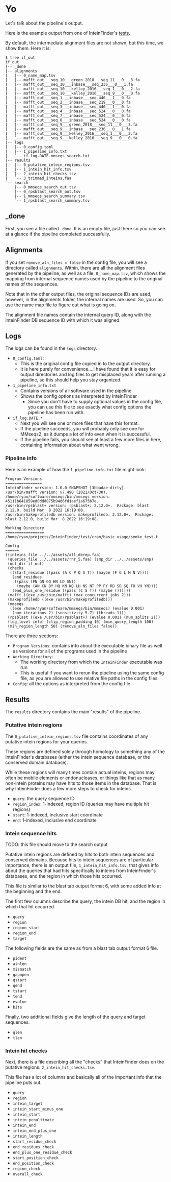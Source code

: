 # Yo

Let's talk about the pipeline's output.

Here is the example output from one of InteinFinder's [tests](https://github.com/mooreryan/InteinFinder/blob/work/test/cram/basic_usage/smoke_test.t/run.t).

By default, the intermediate alignment files are not shown, but this time, we show them.  Here it is:

```text
$ tree if_out
if_out
|-- _done
|-- alignments
|   |-- 0_name_map.tsv
|   |-- mafft_out___seq_10___green_2018___seq_11___0___3.fa
|   |-- mafft_out___seq_10___inbase___seq_236___0___1.fa
|   |-- mafft_out___seq_10___kelley_2016___seq_1___0___2.fa
|   |-- mafft_out___seq_10___kelley_2016___seq_9___0___0.fa
|   |-- mafft_out___seq_1___inbase___seq_440___1___0.fa
|   |-- mafft_out___seq_2___inbase___seq_219___0___0.fa
|   |-- mafft_out___seq_3___inbase___seq_440___1___0.fa
|   |-- mafft_out___seq_4___inbase___seq_524___0___0.fa
|   |-- mafft_out___seq_7___inbase___seq_524___0___0.fa
|   |-- mafft_out___seq_8___inbase___seq_524___0___0.fa
|   |-- mafft_out___seq_9___green_2018___seq_11___0___3.fa
|   |-- mafft_out___seq_9___inbase___seq_236___0___1.fa
|   |-- mafft_out___seq_9___kelley_2016___seq_1___0___2.fa
|   `-- mafft_out___seq_9___kelley_2016___seq_9___0___0.fa
|-- logs
|   |-- 0_config.toml
|   |-- 1_pipeline_info.txt
|   `-- if_log.DATE.mmseqs_search.txt
|-- results
|   |-- 0_putative_intein_regions.tsv
|   |-- 1_intein_hit_info.tsv
|   |-- 2_intein_hit_checks.tsv
|   `-- 3_trimmed_inteins.faa
`-- search
    |-- 0_mmseqs_search_out.tsv
    |-- 0_rpsblast_search_out.tsv
    |-- 1_mmseqs_search_summary.tsv
    `-- 1_rpsblast_search_summary.tsv
```

## _done

First, you see a file called `_done`.  It is an empty file, just there so you can see at a glance if the pipeline completed successfully.

## Alignments

If you set `remove_aln_files = false` in the config file, you will see a directory called `alignments`.  Within, there are all the alignment files generated by the pipeline, as well as a file, `0_name_map.tsv`, which shows the mapping from internal sequence names used by the pipeline to the original names of the sequences.

Note that in the other output files, the original sequence IDs are used, however, in the alignments folder, the internal names are used.  So, you can use the name map file to figure out what is going on.

The alignment file names contain the internal query ID, along with the InteinFinder DB sequence ID with which it was aligned.

## Logs

The logs can be found in the `logs` directory.  

- `0_config.toml`: 
    - This is the original config file copied in to the output directory.
	- It is here purely for convenience....I have found that it is easy for output directories and log files to get misplaced years after running a pipeline, so this should help you stay organized.
- `1_pipeline_info.txt`
    - Contains versions of all software used in the pipeline
	- Shows the config options as interpreted by InteinFinder
	    - Since you don't have to supply optional values in the config file, you can use this file to see exactly what config options the pipeline has been run with.
- `if_log.DATE.*`
    - Next you will see one or more files that have this format.
	- If the pipeline succeeds, you will probably only see one for MMseqs2, as it dumps a lot of info even when it is successful.
	- If the pipeline fails, you should see at least a few more files in here, containing information about what went wrong.

### Pipeline info

Here is an example of how the `1_pipeline_info.txt` file might look:

```text
Program Versions
================
InteinFinder version: 1.0.0-SNAPSHOT [3bbadae-dirty].
/usr/bin/mafft version: v7.490 (2021/Oct/30). 
/home/ryan/software/mmseqs/bin/mmseqs version: 45111b641859ed0ddd875b94d6fd1aef1a675b7e. 
/usr/bin/rpsblast+ version: rpsblast+: 2.12.0+.  Package: blast 2.12.0, build Mar  8 2022 16:19:08. 
/usr/bin/makeprofiledb version: makeprofiledb: 2.12.0+.  Package: blast 2.12.0, build Mar  8 2022 16:19:08. 

Working Directory
=================
/home/ryan/projects/InteinFinder/test/cram/basic_usage/smoke_test.t

Config
======
((inteins_file ../../assets/all_derep.faa)
 (queries_file ../../assets/rnr_5.faa) (smp_dir ../../assets/smp)
 (out_dir if_out)
 (checks
  ((start_residue ((pass (A C P Q S T)) (maybe (F G L M N V))))
   (end_residues
    ((pass (FN GN GQ HN LD SN))
     (maybe (AN CN DY HQ KN KQ LH NS NT PP PY RD SD SQ TH VH YN))))
   (end_plus_one_residue ((pass (C S T)) (maybe ())))))
 (mafft ((exe /usr/bin/mafft) (max_concurrent_jobs 2)))
 (makeprofiledb ((exe /usr/bin/makeprofiledb)))
 (mmseqs
  ((exe /home/ryan/software/mmseqs/bin/mmseqs) (evalue 0.001)
   (num_iterations 2) (sensitivity 5.7) (threads 1)))
 (rpsblast ((exe /usr/bin/rpsblast+) (evalue 0.001) (num_splits 2)))
 (log_level info) (clip_region_padding 10) (min_query_length 100)
 (min_region_length 50) (remove_aln_files false))
```

There are three sections:

- `Program Versions`: contains info about the executable binary file as well as versions for all of the programs used in the pipeline
- `Working Directory`: 
    - The working directory from which the `InteinFinder` executable was run
	- This is useful if you want to rerun the pipeline using the same config file, as you are allowed to use relative file paths in the config files.
- `Config`:  all the options as interpreted from the config file

## Results

The `results` directory contains the main "results" of the pipeline.

### Putative intein regions

The `0_putative_intein_regions.tsv` file contains coordinates of any putative intein regions for your queries.

These regions are defined solely through homology to something any of the InteinFinder's databases (either the intein sequence database, or the conserved domain database).

While these regions will many times contain actual inteins, regions may often be mobile elements or endonucleases, or things like that as many non-intein proteins may have hits to those items in the database.  That is why InteinFinder does a few more steps to check for inteins.

- `query`: the query sequence ID
- `region_index`: 1-indexed, region ID (queries may have multiple hit regions)
- `start`: 1-indexed, inclusive start coordinate
- `end`: 1-indexed, inclusive end coordinate

### Intein sequence hits

TODO: this file should move to the search output

Putative intein regions are defined by hits to both intein sequences and conserved domains.  Because hits to intein sequences are of particular importance, there is an output file, `1_intein_hit_info.tsv`, that gives info about the queries that had hits specifically to inteins from InteinFinder's databases, and the region in which those hits occurred.

This file is similar to the blast tab output format 6, with some added info at the beginning and the end.

The first few columns describe the query, the intein DB hit, and the region in which that hit occurred.

- `query`
- `region`
- `region_start`
- `region_end`
- `target`

The following fields are the same as from a blast tab output format 6 file.

- `pident`
- `alnlen`
- `mismatch`
- `gapopen`
- `qstart`
- `qend`
- `tstart`
- `tend`
- `evalue`
- `bits`

Finally, two additional fields give the length of the query and target sequences.

- `qlen`
- `tlen`

### Intein hit checks

Next, there is a file describing all the "checks" that InteinFinder does on the putative regions: `2_intein_hit_checks.tsv`.

This file has a lot of columns and basically all of the important info that the pipeline puts out.

- `query`
- `region`
- `intein_target`
- `intein_start_minus_one`
- `intein_start`
- `intein_penultimate`
- `intein_end`
- `intein_end_plus_one`
- `intein_length`
- `start_residue_check`
- `end_residues_check`
- `end_plus_one_residue_check`
- `start_position_check`
- `end_position_check`
- `region_check`
- `overall_check`
